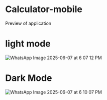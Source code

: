 ﻿# Calculator-mobile
Preview of application 
  

  

 
# light mode 

![WhatsApp Image 2025-06-07 at 6 07 12 PM](https://github.com/user-attachments/assets/4b92a583-3b46-4ca9-902f-e9c34a675c87)

# Dark Mode 

![WhatsApp Image 2025-06-07 at 6 10 07 PM](https://github.com/user-attachments/assets/bfb7313e-1047-408f-b546-b5374ffd7cc1)

  
    
